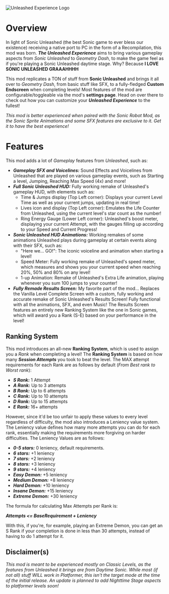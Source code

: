 ![Unleashed Experience Logo](saritahhh.unleashed_experience/modHeader.png?scale=1)

# Overview
In light of Sonic Unleashed (the best Sonic game to ever bless our existence) receiving a native port to PC in the form of a Recompilation, this mod was born. 
***<cb>The Unleashed Experience</c>*** aims to bring various gameplay aspects from *<cl>Sonic Unleashed</c>* to *<cg>Geometry Dash</c>*, to make the game feel as if you're playing a Sonic Unleashed daytime stage.
Why? Because **<cr>I LOVE SONIC UNLEASHED GRAAAHHHH</c>**

This mod replicates a TON of stuff from **Sonic Unleashed** and brings it all over to *Geometry Dash*, from basic stuff like SFX, to a fully-fledged **<cf>Custom Endscreen</c>** when completing levels!
Most features of the mod are configurable/toggleable via the mod's **<cp>settings page</c>**. Head on over there to check out how you can customize your ***<cb>Unleashed Experience</c>*** to the fullest!

*This mod is better experienced when paired with the Sonic Robot Mod, as the Sonic Sprite Animations and some SFX features are exclusive to it. Get it to have the best experience!*

# Features
This mod adds a lot of *Gameplay* features from *Unleashed*, such as:

- ***<cf>Gameplay SFX and Voicelines:</c>*** Sound Effects and Voicelines from Unleashed that are played on various gameplay events, such as Starting a level, Jumping, Reaching Max Speed (4x) and more!
- ***<cf>Full Sonic Unleashed HUD:</c>*** Fully working remake of Unleashed's gameplay HUD, with elements such as:
    - <cl>Time & Jumps display</c> <c-606060>(Top Left corner)</c>: Displays your current Level Time as well as your current jumps, updating in real time!
    - <cl>Lives icon and display</c> <c-606060>(Top Left corner)</c>: Emulates the Life Counter from Unleashed, using the current level's star count as the number!
    - <cl>Ring Energy Gauge</c> <c-606060>(Lower Left corner)</c>: Unleashed's boost meter, displaying your current Attempt, with the gauges filling up according to your Speed and Current Progress!
- ***<cf>Sonic Unleashed HUD Animations:</c>*** Working remakes of some animations Unleashed plays during gameplay at certain events along with their SFX, such as:
    - <cl>"Here we... GO!"</c>: The iconic voiceline and animation when starting a level!
    - <cl>Speed Meter</c>: Fully working remake of Unleashed's speed meter, which measures and shows you your current speed when reaching 20%, 50% and 80% on any level!
    - <cl>1-up Animation</c>: Remake of Unleashed's Extra Life animation, playing whenever you sum 100 jumps to your counter!
- ***<cs>Fully Remade Results Screen:</c>*** My favorite part of the mod... <cc>Replaces the Vanilla Level Complete Screen with a custom, fully working and accurate remake of Sonic Unleashed's Results Screen!</c> Fully functional with all the animations, SFX, and even Music! The Results Screen features an entirely new <cs>Ranking System</c> like the one in Sonic games, which will <cc>award you a Rank</c> (S-E) <cc>based on your performance in the level!</c>

## Ranking System
This mod introduces an all-new **<cs>Ranking System</c>**, which is used to assign you a *<cc>Rank</c>* when completing a level! The **<cs>Ranking System</c>** is based on how many ***<cg>Session Attempts</c>*** you took to beat the level. The MAX attempt requirements for each Rank are as follows by default <c-606060>(*From Best rank to Worst rank*)</c>:

- ***<cy>S Rank:</c>*** 1 Attempt
- ***<cc>A Rank:</c>*** Up to 3 attempts
- ***<cc>B Rank:</c>*** Up to 6 attempts
- ***<cp>C Rank:</c>*** Up to 10 attempts
- ***<cp>D Rank:</c>*** Up to 15 attempts
- ***<cr>E Rank:</c>*** 16+ attempts

However, since it'd be too unfair to apply these values to every level regardless of difficulty, the mod also introduces a Leniency value system. The Leniency value defines how many more attempts you can do for each rank, essentially making the requirements more forgiving on harder difficulties. The Leniency Values are as follows:

- ***<cs>0-5 stars:</c>*** 0 leniency, default requirements.
- ***<cs>6 stars:</c>*** +1 leniency
- ***<cs>7 stars:</c>*** +2 leniency
- ***<cs>8 stars:</c>*** +3 leniency
- ***<cs>9 stars:</c>*** +4 leniency
- ***<ca>Easy Demon:</c>*** +5 leniency
- ***<cp>Medium Demon:</c>*** +8 leniency
- ***<cr>Hard Demon:</c>*** +10 leniency
- ***<c-B70003>Insane Demon:</c>*** +15 leniency
- ***<c-630001>Extreme Demon:</c>*** +30 leniency

The formula for calculating Max Attempts per Rank is:

***<cj>Attempts <= BaseRequirement + Leniency</c>***

With this, if you're, for example, playing an Extreme Demon, you can get an S Rank if your completion is done in less than 30 attempts, instead of having to do 1 attempt for it.

## Disclaimer(s)
*This mod is meant to be experienced mostly on Classic Levels, as the features from Unleashed it brings are from Daytime Sonic. While most (if not all) stuff WILL work in Platformer, this isn't the target mode at the time of the initial release. An update is planned to add Nighttime Stage aspects to platformer levels soon!*